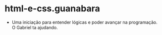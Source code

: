 # html-e-css.guanabara
- Uma iniciação para entender lógicas e poder avançar na programação. O Gabriel ta ajudando.